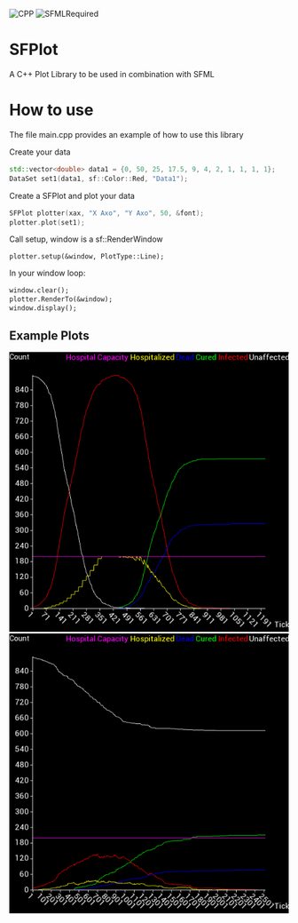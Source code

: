 ![CPP](https://img.shields.io/badge/Language-C++-blue?style=for-the-badge&logo=c%2B%2B)
![SFMLRequired](https://img.shields.io/badge/SFML-Required-red?style=for-the-badge&logo=sfml)

# SFPlot
A C++ Plot Library to be used in combination with SFML

# How to use
The file main.cpp provides an example of how to use this library

Create your data  
```c++
std::vector<double> data1 = {0, 50, 25, 17.5, 9, 4, 2, 1, 1, 1, 1};
DataSet set1(data1, sf::Color::Red, "Data1");
```  
Create a SFPlot and plot your data  
```c++
SFPlot plotter(xax, "X Axo", "Y Axo", 50, &font);
plotter.plot(set1);
```  
Call setup, window is a sf::RenderWindow  
```
plotter.setup(&window, PlotType::Line);
```  
In your window loop:  
```
window.clear();
plotter.RenderTo(&window);
window.display();
```
## Example Plots
![Plot](img/graph1.png)
![Plot](img/graph2.png)

